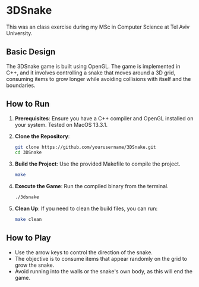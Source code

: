 # 3DSnake

This was an class exercise during my MSc in Computer Science at Tel Aviv University.

## Basic Design

The 3DSnake game is built using OpenGL. The game is implemented in C++, and it involves controlling a snake that moves around a 3D grid, consuming items to grow longer while avoiding collisions with itself and the boundaries.

## How to Run

1. **Prerequisites**: Ensure you have a C++ compiler and OpenGL installed on your system. Tested on MacOS 13.3.1.

2. **Clone the Repository**:
   ```bash
   git clone https://github.com/yourusername/3DSnake.git
   cd 3DSnake
   ```

3. **Build the Project**: Use the provided Makefile to compile the project.
   ```bash
   make
   ```

4. **Execute the Game**: Run the compiled binary from the terminal.
   ```bash
   ./3dsnake
   ```

5. **Clean Up**: If you need to clean the build files, you can run:
   ```bash
   make clean
   ```

## How to Play

- Use the arrow keys to control the direction of the snake.
- The objective is to consume items that appear randomly on the grid to grow the snake.
- Avoid running into the walls or the snake's own body, as this will end the game.
